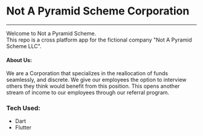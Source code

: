 # Not A Pyramid Scheme Corporation
<hr/>
<p>
  Welcome to Not a Pyramid Scheme.<br/>
  This repo is a cross platform app for the fictional company "Not A Pyramid Scheme LLC".
</p>
<h4> About Us: </h4>
<p>
  We are a Corporation that specializes in the reallocation of funds seamlessly, and discrete. We give our employees the option to interview others they think would benefit from this position. This opens another stream of income to our employees through our referral program.
</p>
<h3>
  Tech Used:
</h3>
<ul>
  <li>Dart</li>
  <li>Flutter</li>
</ul>

